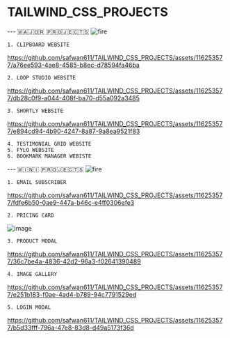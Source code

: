 # TAILWIND_CSS_PROJECTS

--- ​🇲​​🇦​​🇯​​🇴​​🇷​ ​🇵​​🇷​​🇴​​🇯​​🇪​​🇨​​🇹​​🇸​
 ![fire](https://github.com/safwan611/TAILWIND_CSS_PROJECTS/assets/116253577/f63c35a4-4f76-4d0b-9c48-62eb60b5b3de)

    1. CLIPBOARD WEBSITE
    
https://github.com/safwan611/TAILWIND_CSS_PROJECTS/assets/116253577/a76ee593-4ae8-4585-b8ec-d78594fa46ba
   
    2. LOOP STUDIO WEBSITE
    
https://github.com/safwan611/TAILWIND_CSS_PROJECTS/assets/116253577/db28c0f9-a044-408f-ba70-d55a092a3485
    
    3. SHORTLY WEBSITE
    
https://github.com/safwan611/TAILWIND_CSS_PROJECTS/assets/116253577/e894cd94-4b90-4247-8a87-9a8ea9521f83
    
    4. TESTIMONIAL GRID WEBSITE
    5. FYLO WEBSITE
    6. BOOKMARK MANAGER WEBISTE
   
--- ​🇲​​🇮​​🇳​​🇮​ ​🇵​​🇷​​🇴​​🇯​​🇪​​🇨​​🇹​​🇸​
 ![fire](https://github.com/safwan611/TAILWIND_CSS_PROJECTS/assets/116253577/f63c35a4-4f76-4d0b-9c48-62eb60b5b3de)

    1. EMAIL SUBSCRIBER
    
https://github.com/safwan611/TAILWIND_CSS_PROJECTS/assets/116253577/fdfe6b50-0ae9-447a-b46c-e4ff0306efe3

    2. PRICING CARD
    
![image](https://github.com/safwan611/TAILWIND_CSS_PROJECTS/assets/116253577/7b7afca9-e56a-4a8c-aa54-b7eb35838c81)    
    
    3. PRODUCT MODAL
    
https://github.com/safwan611/TAILWIND_CSS_PROJECTS/assets/116253577/36c7be4a-4836-42d2-96a3-f02641390489
    
    
    4. IMAGE GALLERY 
    
https://github.com/safwan611/TAILWIND_CSS_PROJECTS/assets/116253577/e251b183-f0ae-4ad4-b789-94c7791529ed
    
    
    5. LOGIN MODAL 
    

https://github.com/safwan611/TAILWIND_CSS_PROJECTS/assets/116253577/b5d33fff-796a-47e8-83d8-d49a5173f36d

